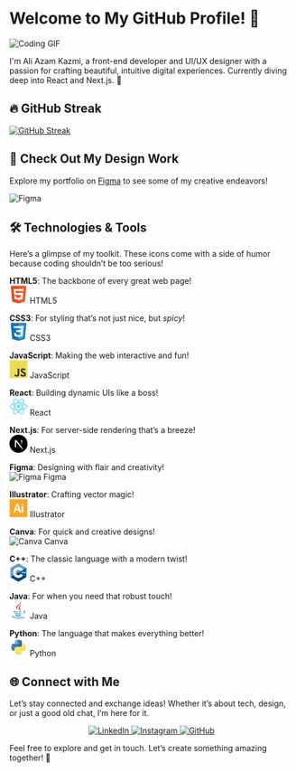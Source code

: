 # Welcome to My GitHub Profile! 👋

![Coding GIF](https://media.giphy.com/media/1B5oyHtVjtSAk5eRk1/giphy.gif)

I'm Ali Azam Kazmi, a front-end developer and UI/UX designer with a passion for crafting beautiful, intuitive digital experiences. Currently diving deep into React and Next.js. 🚀

## 🔥 GitHub Streak

[![GitHub Streak](https://github-readme-streak-stats.herokuapp.com?user=aliazam1291&theme=chartreuse-dark&date_format=M%20j%5B%2C%20Y%5D)](https://git.io/streak-stats)


## 💼 Check Out My Design Work

Explore my portfolio on [Figma](https://www.figma.com/design/mmfcZIoZ4VeUidOXDIP3OD/My-design-Portfolio?node-id=1-94&t=DdTFDB5v7LMPPjXS-1) to see some of my creative endeavors!

<img src="https://www.vectorlogo.zone/logos/figma/figma-icon.svg" alt="Figma" width="32" height="32">

## 🛠️ Technologies & Tools

Here’s a glimpse of my toolkit. These icons come with a side of humor because coding shouldn’t be too serious!

**HTML5**: The backbone of every great web page!  
  <img src="https://raw.githubusercontent.com/devicons/devicon/master/icons/html5/html5-original.svg" alt="HTML5" width="32" height="32"> HTML5

**CSS3**: For styling that’s not just nice, but *spicy*!  
  <img src="https://raw.githubusercontent.com/devicons/devicon/master/icons/css3/css3-original.svg" alt="CSS3" width="32" height="32"> CSS3

**JavaScript**: Making the web interactive and fun!  
  <img src="https://raw.githubusercontent.com/devicons/devicon/master/icons/javascript/javascript-original.svg" alt="JavaScript" width="32" height="32"> JavaScript

**React**: Building dynamic UIs like a boss!  
  <img src="https://raw.githubusercontent.com/devicons/devicon/master/icons/react/react-original.svg" alt="React" width="32" height="32"> React

**Next.js**: For server-side rendering that’s a breeze!  
  <img src="https://raw.githubusercontent.com/devicons/devicon/master/icons/nextjs/nextjs-original.svg" alt="Next.js" width="32" height="32"> Next.js

**Figma**: Designing with flair and creativity!  
  <img src="https://www.vectorlogo.zone/logos/figma/figma-icon.svg" alt="Figma" width="32" height="32"> Figma

**Illustrator**: Crafting vector magic!  
  <img src="https://raw.githubusercontent.com/devicons/devicon/master/icons/illustrator/illustrator-plain.svg" alt="Illustrator" width="32" height="32"> Illustrator

**Canva**: For quick and creative designs!  
  <img src="https://cdn.jsdelivr.net/npm/simple-icons@v3/icons/canva.svg" alt="Canva" width="32" height="32"> Canva

**C++**: The classic language with a modern twist!  
  <img src="https://raw.githubusercontent.com/devicons/devicon/master/icons/cplusplus/cplusplus-original.svg" alt="C++" width="32" height="32"> C++

 **Java**: For when you need that robust touch!  
  <img src="https://raw.githubusercontent.com/devicons/devicon/master/icons/java/java-original.svg" alt="Java" width="32" height="32"> Java

 **Python**: The language that makes everything better!  
  <img src="https://raw.githubusercontent.com/devicons/devicon/master/icons/python/python-original.svg" alt="Python" width="32" height="32"> Python

## 🌐 Connect with Me

Let’s stay connected and exchange ideas! Whether it’s about tech, design, or just a good old chat, I’m here for it.

<p align="center">
  <a href="https://www.linkedin.com/in/aliazam-kazmi/">
    <img src="https://raw.githubusercontent.com/rahulbanerjee26/githubAboutMeGenerator/main/icons/linked-in-alt.svg" alt="LinkedIn" width="32" height="32"/>
  </a>
  <a href="https://instagram.com/smaak.ux">
    <img src="https://user-images.githubusercontent.com/75165587/119674243-ad12f680-be59-11eb-9416-7b00e0b992df.png" alt="Instagram" width="32" height="32"/>
  </a>
  <a href="https://github.com/aliazam1291">
    <img src="https://raw.githubusercontent.com/rahulbanerjee26/githubAboutMeGenerator/main/icons/github.svg" alt="GitHub" width="32" height="32"/>
  </a>
</p>

Feel free to explore and get in touch. Let’s create something amazing together! 🚀
